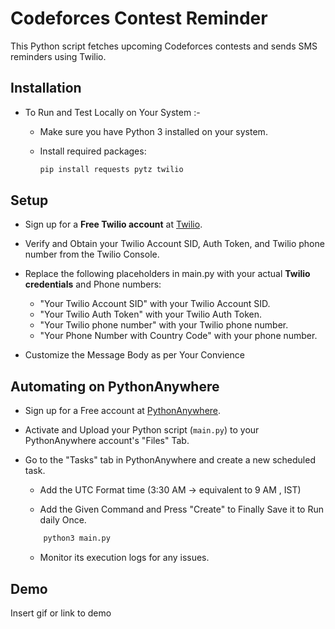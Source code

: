 
# Codeforces Contest Reminder

This Python script fetches upcoming Codeforces contests and sends SMS reminders using Twilio.


## Installation

- To Run and Test Locally on Your System :-

    - Make sure you have Python 3 installed on your system.

    - Install required packages:

        ```bash
        pip install requests pytz twilio
        ```
    
## Setup
- Sign up for a **Free Twilio account** at [Twilio](https://www.twilio.com/en-us).
- Verify and Obtain your Twilio Account SID, Auth Token, and Twilio phone number from the Twilio Console.
- Replace the following placeholders in main.py with your actual **Twilio credentials** and Phone numbers:
    - "Your Twilio Account SID" with your Twilio     Account SID.
    - "Your Twilio Auth Token" with your Twilio Auth Token.
    - "Your Twilio phone number" with your Twilio phone number.
    - "Your Phone Number with Country Code" with your phone number.

- Customize the Message Body as per Your Convience


##  Automating on PythonAnywhere
- Sign up for a Free account at [PythonAnywhere](https://www.pythonanywhere.com/).
- Activate and Upload your Python script (`main.py`) to your PythonAnywhere account's "Files" Tab.
- Go to the "Tasks" tab in PythonAnywhere and create a new scheduled task.

    - Add the UTC Format time (3:30 AM -> equivalent to 9 AM , IST)

    - Add the Given Command and Press "Create" to Finally Save it to Run daily Once.
    ```bash
        python3 main.py
    ```

    - Monitor its execution logs for any issues.
## Demo

Insert gif or link to demo

